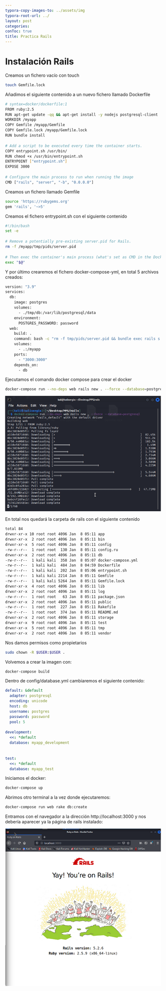 ```yaml
---
typora-copy-images-to: ../assets/img
typora-root-url: ../
layout: post
categories:
conToc: true
title: Practica Rails
---
```


# Instalación Rails



Creamos un fichero vacío con touch

```bash
touch Gemfile.lock
```
Añadimos el siguiente contenido a un nuevo fichero llamado Dockerfile

```bash
# syntax=docker/dockerfile:1
FROM ruby:2.5
RUN apt-get update -qq && apt-get install -y nodejs postgresql-client
WORKDIR /myapp
COPY Gemfile /myapp/Gemfile
COPY Gemfile.lock /myapp/Gemfile.lock
RUN bundle install

# Add a script to be executed every time the container starts.
COPY entrypoint.sh /usr/bin/
RUN chmod +x /usr/bin/entrypoint.sh
ENTRYPOINT ["entrypoint.sh"]
EXPOSE 3000

# Configure the main process to run when running the image
CMD ["rails", "server", "-b", "0.0.0.0"]
```

Creamos un fichero llamado Gemfile

```bash
source 'https://rubygems.org'
gem 'rails', '~>5'
```

Creamos el fichero entrypoint.sh con el siguiente contenido

```bash
#!/bin/bash
set -e

# Remove a potentially pre-existing server.pid for Rails.
rm -f /myapp/tmp/pids/server.pid

# Then exec the container's main process (what's set as CMD in the Dockerfile).
exec "$@"
```

Y por último crearemos el fichero docker-compose-yml, en total 5 archivos creados:

```bash
version: "3.9"
services:
  db:
    image: postgres
    volumes:
      - ./tmp/db:/var/lib/postgresql/data
    environment:
      POSTGRES_PASSWORD: password
  web:
    build: .
    command: bash -c "rm -f tmp/pids/server.pid && bundle exec rails s -p 3000 -b '0.0.0.0'"
    volumes:
      - .:/myapp
    ports:
      - "3000:3000"
    depends_on:
      - db
```



Ejecutamos el comando docker compose para crear el docker

```bash
docker-compose run --no-deps web rails new . --force --database=postgresql
```

![image-20220108111050908](/assets/img/image-20220108111050908.png)



En total nos quedará la carpeta de rails con el siguiente contenido

```bash
total 84
drwxr-xr-x 10 root root 4096 Jan  8 05:11 app
drwxr-xr-x  2 root root 4096 Jan  8 05:11 bin
drwxr-xr-x  5 root root 4096 Jan  8 05:11 config
-rw-r--r--  1 root root  130 Jan  8 05:11 config.ru
drwxr-xr-x  2 root root 4096 Jan  8 05:11 db
-rw-r--r--  1 kali kali  358 Jan  8 05:07 docker-compose.yml
-rw-r--r--  1 kali kali  484 Jan  8 04:59 Dockerfile
-rw-r--r--  1 kali kali  202 Jan  8 05:06 entrypoint.sh
-rw-r--r--  1 kali kali 2214 Jan  8 05:11 Gemfile
-rw-r--r--  1 kali kali 5264 Jan  8 05:11 Gemfile.lock
drwxr-xr-x  4 root root 4096 Jan  8 05:11 lib
drwxr-xr-x  2 root root 4096 Jan  8 05:11 log
-rw-r--r--  1 root root   63 Jan  8 05:11 package.json
drwxr-xr-x  2 root root 4096 Jan  8 05:11 public
-rw-r--r--  1 root root  227 Jan  8 05:11 Rakefile
-rw-r--r--  1 root root  374 Jan  8 05:11 README.md
drwxr-xr-x  2 root root 4096 Jan  8 05:11 storage
drwxr-xr-x  9 root root 4096 Jan  8 05:11 test
drwxr-xr-x  5 root root 4096 Jan  8 05:11 tmp
drwxr-xr-x  2 root root 4096 Jan  8 05:11 vendor
```

Nos damos permisos como propietarios

```bash
sudo chown -R $USER:$USER .
```

Volvemos a crear la imagen con:

```bash
docker-compose build
```

Dentro de config/database.yml cambiaremos el siguiente contenido:

```yaml
default: &default
  adapter: postgresql
  encoding: unicode
  host: db
  username: postgres
  password: password
  pool: 5

development:
  <<: *default
  database: myapp_development


test:
  <<: *default
  database: myapp_test
```

Iniciamos el docker:

```bash
docker-compose up
```

Abrimos otro terminal a la vez donde ejecutaremos:

```bash
docker-compose run web rake db:create
```

Entramos con el navegador a la dirección http://localhost:3000 y nos debería aparecer ya la página de rails instalado:

![image-20220108112309768](/assets/img/image-20220108112309768.png)

